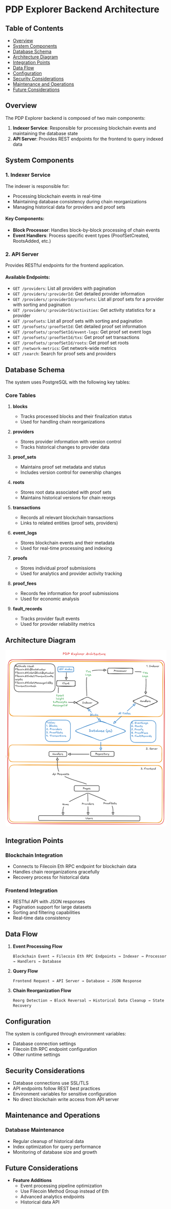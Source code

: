 # PDP Explorer Backend Architecture

## Table of Contents
- [Overview](#overview)
- [System Components](#system-components)
- [Database Schema](#database-schema)
- [Architecture Diagram](#architecture-diagram)
- [Integration Points](#integration-points)
- [Data Flow](#data-flow)
- [Configuration](#configuration)
- [Security Considerations](#security-considerations)
- [Maintenance and Operations](#maintenance-and-operations)
- [Future Considerations](#future-considerations)

## Overview

The PDP Explorer backend is composed of two main components:

1. **Indexer Service**: Responsible for processing blockchain events and maintaining the database state
2. **API Server**: Provides REST endpoints for the frontend to query indexed data

## System Components

### 1. Indexer Service

The indexer is responsible for:

- Processing blockchain events in real-time
- Maintaining database consistency during chain reorganizations
- Managing historical data for providers and proof sets

#### Key Components:

- **Block Processor**: Handles block-by-block processing of chain events
- **Event Handlers**: Process specific event types (ProofSetCreated, RootsAdded, etc.)

### 2. API Server

Provides RESTful endpoints for the frontend application.

#### Available Endpoints:

- `GET /providers`: List all providers with pagination
- `GET /providers/:providerId`: Get detailed provider information
- `GET /providers/:providerId/proofsets`: List all proof sets for a provider with sorting and pagination
- `GET /providers/:providerId/activities`: Get activity statistics for a provider
- `GET /proofsets`: List all proof sets with sorting and pagination
- `GET /proofsets/:proofSetId`: Get detailed proof set information
- `GET /proofsets/:proofSetId/event-logs`: Get proof set event logs
- `GET /proofsets/:proofSetId/txs`: Get proof set transactions
- `GET /proofsets/:proofSetId/roots`: Get proof set roots
- `GET /network-metrics`: Get network-wide metrics
- `GET /search`: Search for proof sets and providers

## Database Schema

The system uses PostgreSQL with the following key tables:

### Core Tables

1. **blocks**

   - Tracks processed blocks and their finalization status
   - Used for handling chain reorganizations

2. **providers**

   - Stores provider information with version control
   - Tracks historical changes to provider data

3. **proof_sets**

   - Maintains proof set metadata and status
   - Includes version control for ownership changes

4. **roots**

   - Stores root data associated with proof sets
   - Maintains historical versions for chain reorgs

5. **transactions**

   - Records all relevant blockchain transactions
   - Links to related entities (proof sets, providers)

6. **event_logs**

   - Stores blockchain events and their metadata
   - Used for real-time processing and indexing

7. **proofs**

   - Stores individual proof submissions
   - Used for analytics and provider activity tracking

8. **proof_fees**

   - Records fee information for proof submissions
   - Used for economic analysis

9. **fault_records**
   - Tracks provider fault events
   - Used for provider reliability metrics

## Architecture Diagram

![System Architecture Diagram](./assets/pdp-arch.png)

## Integration Points

### Blockchain Integration

- Connects to Filecoin Eth RPC endpoint for blockchain data
- Handles chain reorganizations gracefully
- Recovery process for historical data

### Frontend Integration

- RESTful API with JSON responses
- Pagination support for large datasets
- Sorting and filtering capabilities
- Real-time data consistency

## Data Flow

1. **Event Processing Flow**

   ```
   Blockchain Event → Filecoin Eth RPC Endpoints → Indexer → Processor → Handlers → Database
   ```

2. **Query Flow**

   ```
   Frontend Request → API Server → Database → JSON Response
   ```

3. **Chain Reorganization Flow**
   ```
   Reorg Detection → Block Reversal → Historical Data Cleanup → State Recovery
   ```

## Configuration

The system is configured through environment variables:

- Database connection settings
- Filecoin Eth RPC endpoint configuration
- Other runtime settings

## Security Considerations

- Database connections use SSL/TLS
- API endpoints follow REST best practices
- Environment variables for sensitive configuration
- No direct blockchain write access from API server

## Maintenance and Operations

### Database Maintenance

- Regular cleanup of historical data
- Index optimization for query performance
- Monitoring of database size and growth

## Future Considerations

- **Feature Additions**
  - Event processing pipeline optimization
  - Use Filecoin Method Group instead of Eth
  - Advanced analytics endpoints
  - Historical data API
